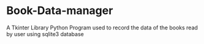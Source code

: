 # Book-Data-manager
A Tkinter Library Python Program used to record the data of the books read by user using sqlite3 database
